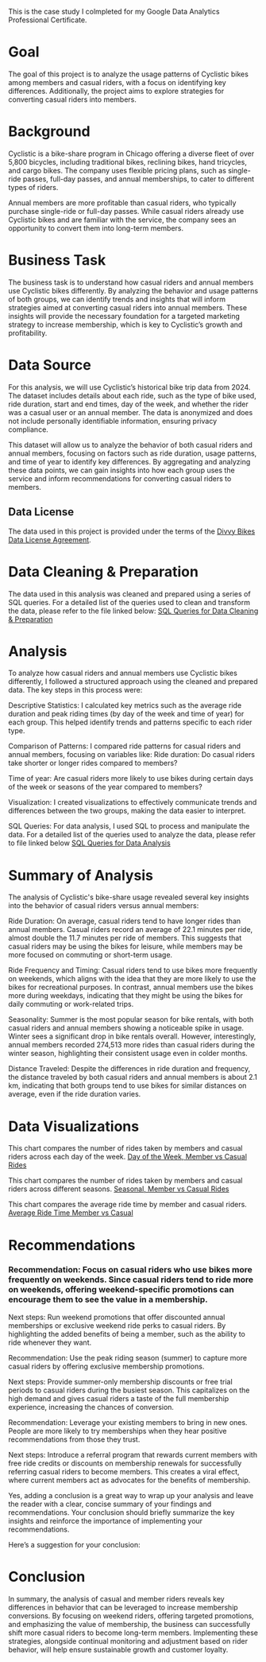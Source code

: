 

This is the case study I colmpleted for my Google Data Analytics Professional Certificate.

# **Goal**
The goal of this project is to analyze the usage patterns of Cyclistic bikes among members and casual riders, with a focus on identifying key differences. Additionally, the project aims to explore strategies for converting casual riders into members.

# **Background**
Cyclistic is a bike-share program in Chicago offering a diverse fleet of over 5,800 bicycles, including traditional bikes, reclining bikes, hand tricycles, and cargo bikes. The company uses flexible pricing plans, such as single-ride passes, full-day passes, and annual memberships, to cater to different types of riders.

Annual members are more profitable than casual riders, who typically purchase single-ride or full-day passes. While casual riders already use Cyclistic bikes and are familiar with the service, the company sees an opportunity to convert them into long-term members.

# **Business Task**
The business task is to understand how casual riders and annual members use Cyclistic bikes differently. By analyzing the behavior and usage patterns of both groups, we can identify trends and insights that will inform strategies aimed at converting casual riders into annual members. These insights will provide the necessary foundation for a targeted marketing strategy to increase membership, which is key to Cyclistic’s growth and profitability.

# **Data Source**
For this analysis, we will use Cyclistic’s historical bike trip data from 2024. The dataset includes details about each ride, such as the type of bike used, ride duration, start and end times, day of the week, and whether the rider was a casual user or an annual member. The data is anonymized and does not include personally identifiable information, ensuring privacy compliance.

This dataset will allow us to analyze the behavior of both casual riders and annual members, focusing on factors such as ride duration, usage patterns, and time of year to identify key differences. By aggregating and analyzing these data points, we can gain insights into how each group uses the service and inform recommendations for converting casual riders to members.

## Data License

The data used in this project is provided under the terms of the [Divvy Bikes Data License Agreement](https://divvybikes.com/data-license-agreement).

# **Data Cleaning & Preparation**
The data used in this analysis was cleaned and prepared using a series of SQL queries. For a detailed list of the queries used to clean and transform the data, please refer to the file linked below:
[SQL Queries for Data Cleaning & Preparation](https://github.com/Data-cat750/analytics-portfolio/blob/main/Cyclistic/SQL)

# **Analysis**
To analyze how casual riders and annual members use Cyclistic bikes differently, I followed a structured approach using the cleaned and prepared data. The key steps in this process were:

Descriptive Statistics: I calculated key metrics such as the average ride duration and peak riding times (by day of the week and time of year) for each group. This helped identify trends and patterns specific to each rider type.

Comparison of Patterns: I compared ride patterns for casual riders and annual members, focusing on variables like:
  Ride duration: Do casual riders take shorter or longer rides compared to members?
  
  Time of year: Are casual riders more likely to use bikes during certain days of the week or seasons of the year compared to members?

  Visualization: I created visualizations to effectively communicate trends and differences between the two groups, making the data easier to interpret.

SQL Queries: For data analysis, I used SQL to process and manipulate the data. For a detailed list of the queries used to analyze the data, please refer to file linked below
[SQL Queries for Data Analysis](https://github.com/Data-cat750/analytics-portfolio/blob/main/Cyclistic/SQL%20Analysis)

# **Summary of Analysis**
The analysis of Cyclistic's bike-share usage revealed several key insights into the behavior of casual riders versus annual members:

Ride Duration: On average, casual riders tend to have longer rides than annual members. Casual riders record an average of 22.1 minutes per ride, almost double the 11.7 minutes per ride of members. This suggests that casual riders may be using the bikes for leisure, while members may be more focused on commuting or short-term usage.

Ride Frequency and Timing:
Casual riders tend to use bikes more frequently on weekends, which aligns with the idea that they are more likely to use the bikes for recreational purposes.
In contrast, annual members use the bikes more during weekdays, indicating that they might be using the bikes for daily commuting or work-related trips.

Seasonality:
Summer is the most popular season for bike rentals, with both casual riders and annual members showing a noticeable spike in usage.
Winter sees a significant drop in bike rentals overall. However, interestingly, annual members recorded 274,513 more rides than casual riders during the winter season, highlighting their consistent usage even in colder months.

Distance Traveled: Despite the differences in ride duration and frequency, the distance traveled by both casual riders and annual members is about 2.1 km, indicating that both groups tend to use bikes for similar distances on average, even if the ride duration varies.


# **Data Visualizations**

This chart compares the number of rides taken by members and casual riders across each day of the week.
[Day of the Week, Member vs Casual Rides](https://public.tableau.com/views/BikeRentalsbyDayAComparisonofMemberandCasualRiders/Sheet3?:language=en-US&:sid=&:redirect=auth&:display_count=n&:origin=viz_share_link)

This chart compares the number of rides taken by members and casual riders across different seasons.
[Seasonal, Member vs Casual Rides](https://public.tableau.com/views/BikeRentalsAnalysis_17387987204010/Sheet3?:language=en-US&:sid=&:redirect=auth&:display_count=n&:origin=viz_share_link)

This chart compares the average ride time by member and casual riders. [Average Ride Time Member vs Casual](https://public.tableau.com/views/BikeRentalsAnalysis_17387987204010/AVGRideTime?:language=en-US&:sid=&:redirect=auth&:display_count=n&:origin=viz_share_link)

# **Recommendations**

### Recommendation: Focus on casual riders who use bikes more frequently on weekends. Since casual riders tend to ride more on weekends, offering weekend-specific promotions can encourage them to see the value in a membership.

Next steps: Run weekend promotions that offer discounted annual memberships or exclusive weekend ride perks to casual riders. By highlighting the added benefits of being a member, such as the ability to ride whenever they want.

Recommendation: Use the peak riding season (summer) to capture more casual riders by offering exclusive membership promotions.

Next steps: Provide summer-only membership discounts or free trial periods to casual riders during the busiest season. This capitalizes on the high demand and gives casual riders a taste of the full membership experience, increasing the chances of conversion.

Recommendation: Leverage your existing members to bring in new ones. People are more likely to try memberships when they hear positive recommendations from those they trust.

Next steps: Introduce a referral program that rewards current members with free ride credits or discounts on membership renewals for successfully referring casual riders to become members. This creates a viral effect, where current members act as advocates for the benefits of membership.

Yes, adding a conclusion is a great way to wrap up your analysis and leave the reader with a clear, concise summary of your findings and recommendations. Your conclusion should briefly summarize the key insights and reinforce the importance of implementing your recommendations.

Here’s a suggestion for your conclusion:

# Conclusion
In summary, the analysis of casual and member riders reveals key differences in behavior that can be leveraged to increase membership conversions. By focusing on weekend riders, offering targeted promotions, and emphasizing the value of membership, the business can successfully shift more casual riders to become long-term members. Implementing these strategies, alongside continual monitoring and adjustment based on rider behavior, will help ensure sustainable growth and customer loyalty.
